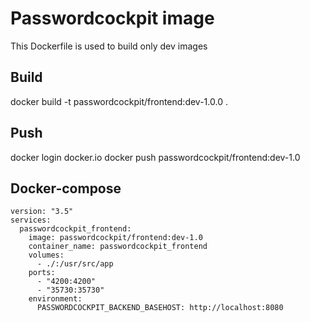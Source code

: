 # Passwordcockpit image
This Dockerfile is used to build only dev images

## Build
docker build -t passwordcockpit/frontend:dev-1.0.0 .

## Push
docker login docker.io
docker push passwordcockpit/frontend:dev-1.0 

## Docker-compose
```
version: "3.5"
services:
  passwordcockpit_frontend:
    image: passwordcockpit/frontend:dev-1.0
    container_name: passwordcockpit_frontend
    volumes:
      - ./:/usr/src/app
    ports:
      - "4200:4200"
      - "35730:35730"
    environment:
      PASSWORDCOCKPIT_BACKEND_BASEHOST: http://localhost:8080
```